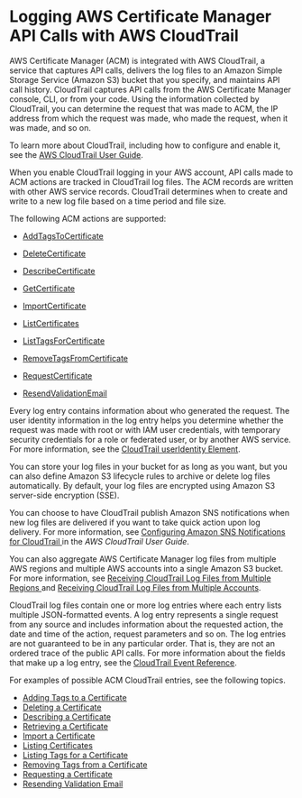 # Logging AWS Certificate Manager API Calls with AWS CloudTrail<a name="ct-acm"></a>

AWS Certificate Manager \(ACM\) is integrated with AWS CloudTrail, a service that captures API calls, delivers the log files to an Amazon Simple Storage Service \(Amazon S3\) bucket that you specify, and maintains API call history\. CloudTrail captures API calls from the AWS Certificate Manager console, CLI, or from your code\. Using the information collected by CloudTrail, you can determine the request that was made to ACM, the IP address from which the request was made, who made the request, when it was made, and so on\. 

To learn more about CloudTrail, including how to configure and enable it, see the [AWS CloudTrail User Guide](http://docs.aws.amazon.com/awscloudtrail/latest/userguide/cloudtrail-user-guide.html)\. 

When you enable CloudTrail logging in your AWS account, API calls made to ACM actions are tracked in CloudTrail log files\. The ACM records are written with other AWS service records\. CloudTrail determines when to create and write to a new log file based on a time period and file size\. 

The following ACM actions are supported:

+ [AddTagsToCertificate](http://docs.aws.amazon.com/acm/latest/APIReference/API_AddTagsToCertificate.html)

+ [DeleteCertificate](http://docs.aws.amazon.com/acm/latest/APIReference/API_DeleteCertificate.html)

+ [DescribeCertificate](http://docs.aws.amazon.com/acm/latest/APIReference/API_DescribeCertificate.html)

+ [GetCertificate](http://docs.aws.amazon.com/acm/latest/APIReference/API_GetCertificate.html)

+ [ImportCertificate](http://docs.aws.amazon.com/acm/latest/APIReference/API_ImportCertificate.html)

+ [ListCertificates](http://docs.aws.amazon.com/acm/latest/APIReference/API_ListCertificates.html)

+ [ListTagsForCertificate](http://docs.aws.amazon.com/acm/latest/APIReference/API_ListTagsForCertificate.html)

+ [RemoveTagsFromCertificate](http://docs.aws.amazon.com/acm/latest/APIReference/API_RemoveTagsFromCertificate.html)

+ [RequestCertificate](http://docs.aws.amazon.com/acm/latest/APIReference/API_RequestCertificate.html)

+ [ResendValidationEmail](http://docs.aws.amazon.com/acm/latest/APIReference/API_ResendValidationEmail.html)

Every log entry contains information about who generated the request\. The user identity information in the log entry helps you determine whether the request was made with root or with IAM user credentials, with temporary security credentials for a role or federated user, or by another AWS service\. For more information, see the [CloudTrail userIdentity Element](http://docs.aws.amazon.com/awscloudtrail/latest/userguide/cloudtrail-event-reference-user-identity.html)\. 

You can store your log files in your bucket for as long as you want, but you can also define Amazon S3 lifecycle rules to archive or delete log files automatically\. By default, your log files are encrypted using Amazon S3 server\-side encryption \(SSE\)\. 

You can choose to have CloudTrail publish Amazon SNS notifications when new log files are delivered if you want to take quick action upon log delivery\. For more information, see [ Configuring Amazon SNS Notifications for CloudTrail ](http://docs.aws.amazon.com/awscloudtrail/latest/userguide/configure-sns-notifications-for-cloudtrail.html) in the *AWS CloudTrail User Guide*\. 

You can also aggregate AWS Certificate Manager log files from multiple AWS regions and multiple AWS accounts into a single Amazon S3 bucket\. For more information, see [ Receiving CloudTrail Log Files from Multiple Regions ](http://docs.aws.amazon.com/awscloudtrail/latest/userguide/receive-cloudtrail-log-files-from-multiple-regions.html) and [Receiving CloudTrail Log Files from Multiple Accounts](http://docs.aws.amazon.com/awscloudtrail/latest/userguide/cloudtrail-receive-logs-from-multiple-accounts.html)\. 

CloudTrail log files contain one or more log entries where each entry lists multiple JSON\-formatted events\. A log entry represents a single request from any source and includes information about the requested action, the date and time of the action, request parameters and so on\. The log entries are not guaranteed to be in any particular order\. That is, they are not an ordered trace of the public API calls\. For more information about the fields that make up a log entry, see the [CloudTrail Event Reference](http://docs.aws.amazon.com/awscloudtrail/latest/userguide/cloudtrail-event-reference.html)\. 

For examples of possible ACM CloudTrail entries, see the following topics\.


+ [Adding Tags to a Certificate](ct-acm-addtags.md)
+ [Deleting a Certificate](ct-acm-delete.md)
+ [Describing a Certificate](ct-acm-describe.md)
+ [Retrieving a Certificate](ct-acm-get.md)
+ [Import a Certificate](ct-acm-import.md)
+ [Listing Certificates](ct-acm-list.md)
+ [Listing Tags for a Certificate](ct-acm-listtags.md)
+ [Removing Tags from a Certificate](ct-acm-removetag.md)
+ [Requesting a Certificate](ct-acm-request.md)
+ [Resending Validation Email](ct-acm-resendmail.md)